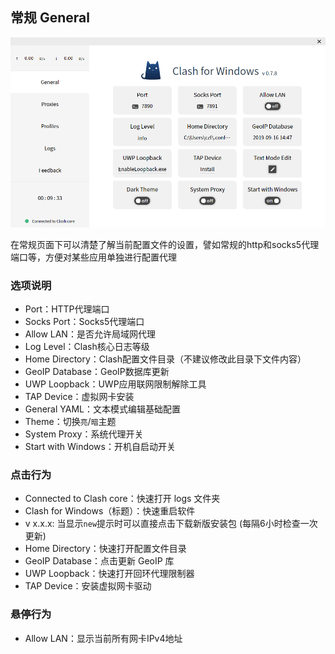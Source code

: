 ## 常规 General

![](/assets/ui-general1.png)

在常规页面下可以清楚了解当前配置文件的设置，譬如常规的http和socks5代理端口等，方便对某些应用单独进行配置代理

### 选项说明
- Port：HTTP代理端口
- Socks Port：Socks5代理端口
- Allow LAN：是否允许局域网代理
- Log Level：Clash核心日志等级
- Home Directory：Clash配置文件目录（不建议修改此目录下文件内容）
- GeoIP Database：GeoIP数据库更新
- UWP Loopback：UWP应用联网限制解除工具
- TAP Device：虚拟网卡安装
- General YAML：文本模式编辑基础配置
- Theme：切换`亮`/`暗`主题
- System Proxy：系统代理开关
- Start with Windows：开机自启动开关

### 点击行为
- Connected to Clash core：快速打开 logs 文件夹
- Clash for Windows（标题）：快速重启软件
- v x.x.x: 当显示`new`提示时可以直接点击下载新版安装包 (每隔6小时检查一次更新)
- Home Directory：快速打开配置文件目录
- GeoIP Database：点击更新 GeoIP 库
- UWP Loopback：快速打开回环代理限制器
- TAP Device：安装虚拟网卡驱动

### 悬停行为
- Allow LAN：显示当前所有网卡IPv4地址
